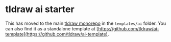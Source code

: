 # tldraw ai starter

This has moved to the main [tldraw monorepo](https://github.com/tldraw/tldraw) in the `templates/ai` folder. You can also find it as a standalone template at [https://github.com/tldraw/ai-template](https://github.com/tldraw/ai-template).
